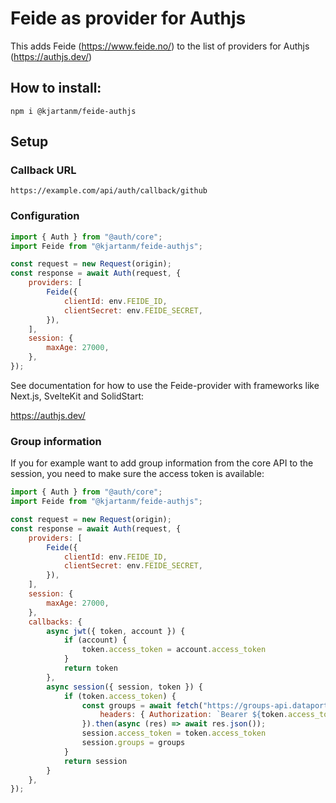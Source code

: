# Feide as provider for Authjs

This adds Feide (https://www.feide.no/) to the list of providers for Authjs (https://authjs.dev/)

## How to install:

`npm i @kjartanm/feide-authjs`

## Setup

### Callback URL

```
https://example.com/api/auth/callback/github
```

### Configuration

```js
import { Auth } from "@auth/core";
import Feide from "@kjartanm/feide-authjs";

const request = new Request(origin);
const response = await Auth(request, {
    providers: [
        Feide({
            clientId: env.FEIDE_ID,
            clientSecret: env.FEIDE_SECRET,
        }),
    ],
    session: {
        maxAge: 27000,
    },
});
```

See documentation for how to use the Feide-provider with frameworks like Next.js, SvelteKit and SolidStart:

https://authjs.dev/


### Group information

If you for example want to add group information from the core API to the session, you need to make sure the access token is available:

```js
import { Auth } from "@auth/core";
import Feide from "@kjartanm/feide-authjs";

const request = new Request(origin);
const response = await Auth(request, {
    providers: [
        Feide({
            clientId: env.FEIDE_ID,
            clientSecret: env.FEIDE_SECRET,
        }),
    ],
    session: {
        maxAge: 27000,
    },
    callbacks: {
        async jwt({ token, account }) {
            if (account) {
                token.access_token = account.access_token
            }
            return token
        },
        async session({ session, token }) {
            if (token.access_token) {
                const groups = await fetch("https://groups-api.dataporten.no/groups/me/groups", {
                    headers: { Authorization: `Bearer ${token.access_token}` },
                }).then(async (res) => await res.json());
                session.access_token = token.access_token
                session.groups = groups
            }
            return session
        }
    },
});
```

